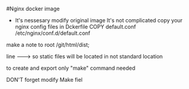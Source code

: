 #Nginx docker image

* It's nessesary modify original image
It's not complicated copy your nginx config files in Dckerfile
COPY default.conf  /etc/nginx/conf.d/default.conf

make a note to 
root   /git/html/dist;

line ---> so static files will be located in not standard location

to create and export only "make" command needed

DON'T forget modify Make fiel